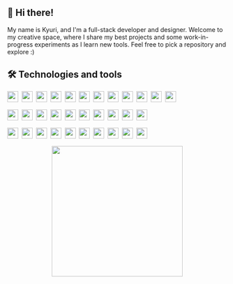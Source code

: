 ## 👋 Hi there!

My name is Kyuri, and I'm a full-stack developer and designer. Welcome to my creative space, where I share my best projects and some work-in-progress experiments as I learn new tools. Feel free to pick a repository and explore :)

## 🛠 Technologies and tools

<img src="https://img.shields.io/badge/JavaScript-282C34?logo=javascript&logoColor=F7DF1E" height="25" />&nbsp; 
<img src="https://img.shields.io/badge/HTML5-282C34?logo=html5&logoColor=E34F26" height="25" />&nbsp; 
<img src="https://img.shields.io/badge/CSS3-282C34?logo=css3&logoColor=1572B6" height="25" />&nbsp; 
<img src="https://img.shields.io/badge/Python-282C34?logo=python&logoColor=3776AB" height="25" />&nbsp; 
<img src="https://img.shields.io/badge/C-282C34?logo=c&logoColor=A8B9CC" height="25" />&nbsp; 
<img src="https://img.shields.io/badge/C++-282C34?logo=c%2B%2B&logoColor=00599C" height="25" />&nbsp; 
<img src="https://img.shields.io/badge/Swift-282C34?logo=swift&logoColor=FA7343" height="25" />&nbsp; 
<img src="https://img.shields.io/badge/Java-282C34?logo=openjdk&logoColor=007396" height="25" />&nbsp; 
<img src="https://img.shields.io/badge/BrightScript-282C34?logo=television&logoColor=FFFFFF" height="25" />&nbsp; 
<img src="https://img.shields.io/badge/SceneGraph-282C34?logo=television&logoColor=FFFFFF" height="25" />&nbsp; 
<img src="https://img.shields.io/badge/zsh-282C34?logo=terminal&logoColor=white" height="25" />&nbsp; 
<img src="https://img.shields.io/badge/PowerShell-282C34?logo=powershell&logoColor=5391FE" height="25" />

<img src="https://img.shields.io/badge/React-282C34?logo=react&logoColor=61DAFB" height="25" />&nbsp; 
<img src="https://img.shields.io/badge/React Native-282C34?logo=react&logoColor=61DAFB" height="25" />&nbsp; 
<img src="https://img.shields.io/badge/Node.js-282C34?logo=node.js&logoColor=339933" height="25" />&nbsp; 
<img src="https://img.shields.io/badge/Bootstrap-282C34?logo=bootstrap&logoColor=7952B3" height="25" />&nbsp; 
<img src="https://img.shields.io/badge/SPFx-282C34?logo=microsoft&logoColor=0078D4" height="25" />&nbsp; 
<img src="https://img.shields.io/badge/MaterialUI-282C34?logo=mui&logoColor=007FFF" height="25" />&nbsp; 
<img src="https://img.shields.io/badge/Tailwind-282C34?logo=tailwindcss&logoColor=06B6D4" height="25" />&nbsp; 
<img src="https://img.shields.io/badge/JSON-282C34?logo=json&logoColor=white" height="25" />&nbsp; 
<img src="https://img.shields.io/badge/SQL-282C34?logo=mysql&logoColor=4479A1" height="25" />&nbsp; 
<img src="https://img.shields.io/badge/MongoDB-282C34?logo=mongodb&logoColor=47A248" height="25" />

<img src="https://img.shields.io/badge/git-282C34?logo=git&logoColor=F05032" height="25" />&nbsp; 
<img src="https://img.shields.io/badge/Sourcetree-282C34?logo=sourcetree&logoColor=0052CC" height="25" />&nbsp; 
<img src="https://img.shields.io/badge/Homebrew-282C34?logo=homebrew&logoColor=FBB040" height="25" />&nbsp; 
<img src="https://img.shields.io/badge/VS%20Code-282C34?logo=visual-studio-code&logoColor=007ACC" height="25" />&nbsp; 
<img src="https://img.shields.io/badge/Postman-282C34?logo=postman&logoColor=FF6C37" height="25" />&nbsp; 
<img src="https://img.shields.io/badge/Jira-282C34?logo=jira&logoColor=0052CC" height="25" />&nbsp; 
<img src="https://img.shields.io/badge/StackOverflow-282C34?logo=stackoverflow&logoColor=F58025" height="25" />&nbsp; 
<img src="https://img.shields.io/badge/ChatGPT-282C34?logo=openai&logoColor=white" height="25" />&nbsp; 
<img src="https://img.shields.io/badge/Copilot-282C34?logo=githubcopilot&logoColor=white" height="25" />&nbsp; 
<img src="https://img.shields.io/badge/Figma-282C34?logo=figma&logoColor=F24E1E" height="25" />

<p align="center">
  <img src="https://media1.tenor.com/m/aM8DwnxMRasAAAAC/kirby.gif" align="center" width="300" />
</p>
